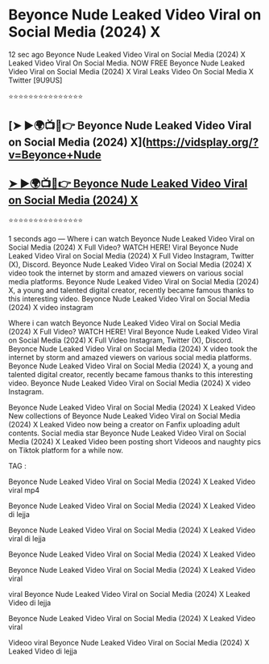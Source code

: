 ﻿# Beyonce Nude Leaked Video Viral on Social Media (2024) X



12 sec ago Beyonce Nude Leaked Video Viral on Social Media (2024) X Leaked Video Viral On Social Media. NOW FREE Beyonce Nude Leaked Video Viral on Social Media (2024) X Viral Leaks Video On Social Media X Twitter [9U9US]

⭐⭐⭐⭐⭐⭐⭐⭐⭐⭐⭐⭐⭐⭐⭐

## [➤ ►🌍📺📱👉 Beyonce Nude Leaked Video Viral on Social Media (2024) X](https://vidsplay.org/?v=Beyonce+Nude

## [➤ ►🌍📺📱👉 Beyonce Nude Leaked Video Viral on Social Media (2024) X](https://vidsplay.org/?v=Beyonce+Nude)


⭐⭐⭐⭐⭐⭐⭐⭐⭐⭐⭐⭐⭐⭐⭐



1 seconds ago — Where i can watch Beyonce Nude Leaked Video Viral on Social Media (2024) X Full Video? WATCH HERE! Viral Beyonce Nude Leaked Video Viral on Social Media (2024) X Full Video Instagram, Twitter (X), Discord. Beyonce Nude Leaked Video Viral on Social Media (2024) X video took the internet by storm and amazed viewers on various social media platforms. Beyonce Nude Leaked Video Viral on Social Media (2024) X, a young and talented digital creator, recently became famous thanks to this interesting video. Beyonce Nude Leaked Video Viral on Social Media (2024) X video instagram

Where i can watch Beyonce Nude Leaked Video Viral on Social Media (2024) X Full Video? WATCH HERE! Viral Beyonce Nude Leaked Video Viral on Social Media (2024) X Full Video Instagram, Twitter (X), Discord. Beyonce Nude Leaked Video Viral on Social Media (2024) X video took the internet by storm and amazed viewers on various social media platforms. Beyonce Nude Leaked Video Viral on Social Media (2024) X, a young and talented digital creator, recently became famous thanks to this interesting video. Beyonce Nude Leaked Video Viral on Social Media (2024) X video Instagram.

Beyonce Nude Leaked Video Viral on Social Media (2024) X Leaked Video New collections of Beyonce Nude Leaked Video Viral on Social Media (2024) X Leaked Video now being a creator on Fanfix uploading adult contents. Social media star Beyonce Nude Leaked Video Viral on Social Media (2024) X Leaked Video been posting short Videoos and naughty pics on Tiktok platform for a while now.

TAG :

 

Beyonce Nude Leaked Video Viral on Social Media (2024) X Leaked Video viral mp4

 

Beyonce Nude Leaked Video Viral on Social Media (2024) X Leaked Video di lejja

 

Beyonce Nude Leaked Video Viral on Social Media (2024) X Leaked Video viral di lejja

 

Beyonce Nude Leaked Video Viral on Social Media (2024) X Leaked Video

 

Beyonce Nude Leaked Video Viral on Social Media (2024) X Leaked Video viral

 

viral Beyonce Nude Leaked Video Viral on Social Media (2024) X Leaked Video di lejja

 

Beyonce Nude Leaked Video Viral on Social Media (2024) X Leaked Video viral

 

Videoo viral Beyonce Nude Leaked Video Viral on Social Media (2024) X Leaked Video di lejja